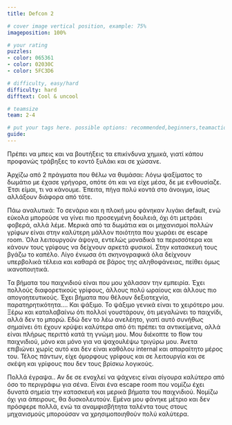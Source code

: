 ```yaml
---
title: Defcon 2

# cover image vertical position, example: 75%
imageposition: 100%

# your rating
puzzles:
- color: 065361
- color: 02030C
- color: 5FC3D6

# difficulty, easy/hard
difficulty: hard
difftext: Cool & uncool

# teamsize
team: 2-4

# put your tags here. possible options: recommended,beginners,teamaction,duet
guide:
---
```


Πρέπει να μπεις και να βουτήξεις τα επικίνδυνα χημικά, γιατί κάπου προφανώς τράβηξες το κοντό ξυλάκι και σε χώσανε.

Άρχίζω από 2 πράγματα που θέλω να θυμάσαι: Λόγω ψαξίματος το δωμάτιο με έχασε γρήγορα, οπότε ότι και να είχε μέσα, δε με ενθουσίαζε. Έτσι είμαι, τι να κάνουμε. Έπειτα, πήγα πολύ κοντά στο άνοιγμα, ίσως αλλάξουν διάφορα από τότε.

Πάω αναλυτικά:
Το σενάριο και η πλοκή μου φάνηκαν λιγάκι default, ενώ εύκολα μπορούσε να γίνει πιο προσεγμένη δουλειά, όχι ότι μετράει φοβερά, αλλά λέμε.
Μερικά από τα δωμάτια και οι μηχανισμοί πολλών γρίφων είναι στην καλύτερη μάλλον ποιότητα που χωράει σε escape room. Όλα λειτουργούν άψογα, εντελώς μοναδικά τα περισσότερα και κάνουν τους γρίφους να δείχνουν αρκετά φυσικοί.
Στην κατασκευή τους βγάζω το καπέλο. Λίγο ένιωσα ότι σκηνογραφικά όλα δείχνουν υπερβολικά τέλεια και καθαρά σε βάρος της αληθοφάνειας, πείθει όμως ικανοποιητικά.

Τα βήματα του παιχνιδιού είναι που μου χάλασαν την εμπειρία. Έχει πολλούς διαφορετικούς γρίφους, άλλους πολύ ωραίους και άλλους πιο απογοητευτικούς. Έχει βήματα που θέλουν δεξιοτεχνία, παρατηρητικότητα…. Και ψάξιμο. Το ψάξιμο γενικά
είναι το χειρότερο μου. Ξέρω και καταλαβαίνω ότι πολλοί γουστάρουν, ότι μεγαλώνει το παιχνίδι, αλλά δεν το μπορώ. Εδώ δεν το λέω ανελέητο, γιατί αυτό συνήθως σημαίνει ότι έχουν κρύψει καλύτερα από ότι πρέπει τα αντικείμενα, αλλά
είναι πλήρως περιττό κατά τη γνώμη μου. Μου διέκοπτε το flow του παιχνιδιού, μόνο και μόνο για να ψαχουλέψω τριγύρω μου. Άνετα επιβιώνει χωρίς αυτό και δεν είναι καθόλου internal και απαραίτητο μέρος του. Τέλος πάντων, είχε
όμορφους γρίφους και σε λειτουργία και σε σκέψη και γρίφους που δεν τους βρίσκω λογικούς.

Πολλά έγραψα.. Αν δε σε ενοχλεί να ψάχνεις είναι σίγουρα καλύτερο από όσο το περιγράφω για σένα. Είναι ένα escape room που νομίζω έχει δυνατά σημεία την κατασκευή και μερικά βήματα του παιχνιδιού. Νομίζω όχι για άπειρους,
θα δυσκολευτούν. Εμένα μου φάνηκε μέτριο και δεν πρόσφερε πολλά, ενώ τα αναμφισβήτητα ταλέντα τους στους μηχανισμούς μπορούσαν να χρησιμοποιηθούν πολύ καλύτερα.
